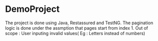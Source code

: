 # DemoProject
The project is done using Java, Restassured and TestNG.
The pagination logic is done under the assmption that pages start from index 1.
Out of scope : User inputing invalid values( Eg : Letters instead of numbers)
